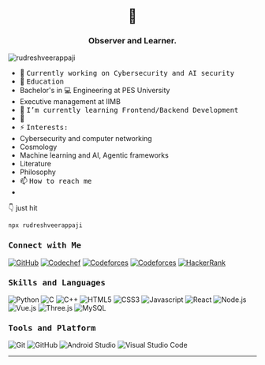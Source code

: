 <h1 align="center"> 👋 </h1>
<h3 align="center">Observer and Learner.</h3>
<p align="left"> <img src="https://komarev.com/ghpvc/?username=rudreshveerappaji&label=Profile%20views&color=0e75b6&style=flat" alt="rudreshveerappaji" /> </p>

- 👷 <samp> Currently working on Cybersecurity and AI security
- 🔭 <samp> Education
- Bachelor's in 💻 Engineering at PES University 
- Executive management at IIMB
- 🌱 <samp>I’m currently learning Frontend/Backend Development
- 🤔 <samp>
- ⚡ <samp>Interests:
- Cybersecurity and computer networking
- Cosmology
- Machine learning and AI, Agentic frameworks
- Literature
- Philosophy 
- 📫 <samp>How to reach me
- 
👇 just hit 
```bash
npx rudreshveerappaji
```

<h3><b><samp>Connect with Me</samp></b></h3>


[![GitHub](https://img.shields.io/badge/-GitHub-181717?style=for-the-badge&logo=GitHub&logoColor=white)](https://github.com/virajchandra51)
[![Codechef](https://img.shields.io/badge/-CodeChef-5B4638?style=for-the-badge&logo=CodeChef&logoColor=white)](https://www.codechef.com/users/codecozkhnhs)
[![Codeforces](https://img.shields.io/badge/-Codeforces-1F8ACB?style=for-the-badge&logo=Codeforces&logoColor=white)](https://codeforces.com/profile/khnhcodingkarlo) 
[![Codeforces](https://img.shields.io/badge/-Leetcode-000000?style=for-the-badge&logo=Leetcode&logoColor=white)](https://leetcode.com/virajchandra77/) 
[![HackerRank](https://img.shields.io/badge/-Hackerrank-2EC866?style=for-the-badge&logo=HackerRank&logoColor=white)](https://www.hackerrank.com/virajchandra77)

<h3><b><samp>Skills and Languages</samp></b></h3>

![Python](https://img.shields.io/badge/Python-3776AB?style=for-the-badge&logo=Python&logoColor=white)
![C](https://img.shields.io/badge/C-27338e?style=for-the-badge&logo=c&logoColor=white)
![C++](https://img.shields.io/badge/C++-00599C?style=for-the-badge&logo=c%2B%2B&logoColor=white)
![HTML5](https://img.shields.io/badge/HTML5-E34F26?style=for-the-badge&logo=HTML5&logoColor=white)
![CSS3](https://img.shields.io/badge/CSS3-1572B6?style=for-the-badge&logo=CSS3&logoColor=white)
![Javascript](https://img.shields.io/badge/JavaScript-F7DF1E?style=for-the-badge&logo=javascript&logoColor=black)
![React](https://img.shields.io/badge/React-20232A?style=for-the-badge&logo=react&logoColor=61DAFB)
![Node.js](https://img.shields.io/badge/Node.js-339933?style=for-the-badge&logo=Node.js&logoColor=white)
![Vue.js](https://img.shields.io/badge/Vue.js-4FC08D?style=for-the-badge&logo=Vue.js&logoColor=white)
![Three.js](https://img.shields.io/badge/Three.js-000000?style=for-the-badge&logo=Three.js&logoColor=white)
![MySQL](https://img.shields.io/badge/MySQL-4479A1?style=for-the-badge&logo=MySQL&logoColor=white)


<h3><b><samp>Tools and Platform</samp></b></h3>

![Git](https://img.shields.io/badge/Git-999999?style=for-the-badge&logo=Git&logoColor=red)
![GitHub](https://img.shields.io/badge/GitHub-181717?style=for-the-badge&logo=github)
![Android Studio](https://img.shields.io/badge/Android_Studio-3DDC84?style=for-the-badge&logo=Android-Studio&logoColor=ffffff)
![Visual Studio Code](https://img.shields.io/badge/Visual_Studio_Code-007ACC?style=for-the-badge&logo=Visual-Studio-Code&logoColor=white)

<hr>  

